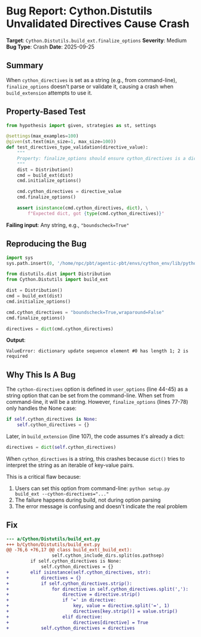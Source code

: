 # Bug Report: Cython.Distutils Unvalidated Directives Cause Crash

**Target**: `Cython.Distutils.build_ext.finalize_options`
**Severity**: Medium
**Bug Type**: Crash
**Date**: 2025-09-25

## Summary

When `cython_directives` is set as a string (e.g., from command-line), `finalize_options` doesn't parse or validate it, causing a crash when `build_extension` attempts to use it.

## Property-Based Test

```python
from hypothesis import given, strategies as st, settings

@settings(max_examples=100)
@given(st.text(min_size=1, max_size=100))
def test_directives_type_validation(directive_value):
    """
    Property: finalize_options should ensure cython_directives is a dict
    """
    dist = Distribution()
    cmd = build_ext(dist)
    cmd.initialize_options()

    cmd.cython_directives = directive_value
    cmd.finalize_options()

    assert isinstance(cmd.cython_directives, dict), \
        f"Expected dict, got {type(cmd.cython_directives)}"
```

**Failing input**: Any string, e.g., `"boundscheck=True"`

## Reproducing the Bug

```python
import sys
sys.path.insert(0, '/home/npc/pbt/agentic-pbt/envs/cython_env/lib/python3.13/site-packages')

from distutils.dist import Distribution
from Cython.Distutils import build_ext

dist = Distribution()
cmd = build_ext(dist)
cmd.initialize_options()

cmd.cython_directives = "boundscheck=True,wraparound=False"
cmd.finalize_options()

directives = dict(cmd.cython_directives)
```

**Output**:
```
ValueError: dictionary update sequence element #0 has length 1; 2 is required
```

## Why This Is A Bug

The `cython-directives` option is defined in `user_options` (line 44-45) as a string option that can be set from the command-line. When set from command-line, it will be a string. However, `finalize_options` (lines 77-78) only handles the None case:

```python
if self.cython_directives is None:
    self.cython_directives = {}
```

Later, in `build_extension` (line 107), the code assumes it's already a dict:
```python
directives = dict(self.cython_directives)
```

When `cython_directives` is a string, this crashes because `dict()` tries to interpret the string as an iterable of key-value pairs.

This is a critical flaw because:
1. Users can set this option from command-line: `python setup.py build_ext --cython-directives="..."`
2. The failure happens during build, not during option parsing
3. The error message is confusing and doesn't indicate the real problem

## Fix

```diff
--- a/Cython/Distutils/build_ext.py
+++ b/Cython/Distutils/build_ext.py
@@ -76,6 +76,17 @@ class build_ext(_build_ext):
                 self.cython_include_dirs.split(os.pathsep)
         if self.cython_directives is None:
             self.cython_directives = {}
+        elif isinstance(self.cython_directives, str):
+            directives = {}
+            if self.cython_directives.strip():
+                for directive in self.cython_directives.split(','):
+                    directive = directive.strip()
+                    if '=' in directive:
+                        key, value = directive.split('=', 1)
+                        directives[key.strip()] = value.strip()
+                    elif directive:
+                        directives[directive] = True
+            self.cython_directives = directives
```
